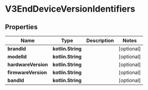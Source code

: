 
# V3EndDeviceVersionIdentifiers

## Properties
Name | Type | Description | Notes
------------ | ------------- | ------------- | -------------
**brandId** | **kotlin.String** |  |  [optional]
**modelId** | **kotlin.String** |  |  [optional]
**hardwareVersion** | **kotlin.String** |  |  [optional]
**firmwareVersion** | **kotlin.String** |  |  [optional]
**bandId** | **kotlin.String** |  |  [optional]



